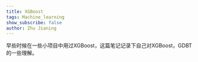 ```yaml
---
title: XGBoost 
tags: Machine_learning
show_subscribe: false
author: Zhu Jianing
---
```


早些时候在一些小项目中用过XGBoost，这篇笔记记录下自己对XGBoost，GDBT的一些理解。

<!--more-->